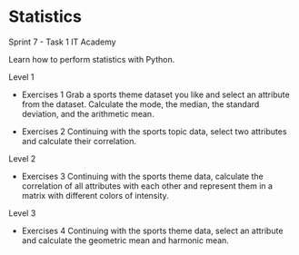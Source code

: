 # Statistics
Sprint 7 - Task 1 IT Academy

Learn how to perform statistics with Python.

Level 1
- Exercises 1
Grab a sports theme dataset you like and select an attribute from the dataset. Calculate the mode, the median, the standard deviation, and the arithmetic mean.

- Exercises 2
Continuing with the sports topic data, select two attributes and calculate their correlation.


Level 2
- Exercises 3
Continuing with the sports theme data, calculate the correlation of all attributes with each other and represent them in a matrix with different colors of intensity.



Level 3
- Exercises 4
Continuing with the sports theme data, select an attribute and calculate the geometric mean and harmonic mean.
